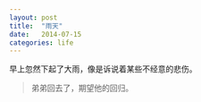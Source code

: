 ```yaml
---
layout: post
title:  "雨天"
date:   2014-07-15
categories: life
---
```


早上忽然下起了大雨，像是诉说着某些不经意的悲伤。

> 弟弟回去了，期望他的回归。


